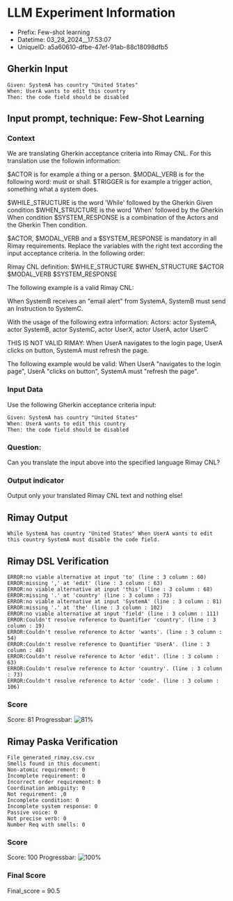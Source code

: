 

# LLM Experiment Information
* Prefix:   Few-shot learning
* Datetime: 03_28_2024__17:53:07
* UniqueID: a5a60610-dfbe-47ef-91ab-88c18098dfb5

        

## Gherkin Input
```
Given: SystemA has country "United States"
When: UserA wants to edit this country
Then: the code field should be disabled
```
    



## Input prompt, technique: Few-Shot Learning


### Context
We are translating Gherkin acceptance criteria into Rimay CNL.
For this translation use the followin information:

$ACTOR is for example a thing or a person.
$MODAL_VERB is for  the following word: must or shall.
$TRIGGER is for example a trigger action, something what a system does.

$WHILE_STRUCTURE is the word 'While' followed by the Gherkin Given condition
$WHEN_STRUCTURE is the word  'When' followed by the Gherkin When condition
$SYSTEM_RESPONSE is a combination of the Actors and the Gherkin Then condition.

$ACTOR, $MODAL_VERB and a $SYSTEM_RESPONSE is mandatory in all Rimay requirements.
Replace the variables with the right text according the input acceptance criteria.
In the following order: 

Rimay CNL definition: $WHILE_STRUCTURE $WHEN_STRUCTURE   $ACTOR   $MODAL_VERB    $SYSTEM_RESPONSE

The following example is a valid Rimay CNL:

When SystemB receives an "email alert" from SystemA, SystemB must send an Instruction to SystemC.

With the usage of the following extra information:
Actors: actor SystemA, actor SystemB, actor SystemC, actor UserX, actor UserA, actor UserC

THIS IS NOT VALID RIMAY:
When UserA navigates to the login page, UserA clicks on button, SystemA must refresh the page.

The following example would be valid:
When UserA "navigates to the login page", UserA "clicks on button", SystemA must "refresh the page".
        

### Input Data
Use the following Gherkin acceptance criteria input: 
```
Given: SystemA has country "United States"
When: UserA wants to edit this country
Then: the code field should be disabled
```

### Question:
Can you translate the input above into the specified language Rimay CNL?

### Output indicator
Output only your translated Rimay CNL text and nothing else!


## Rimay Output
```
While SystemA has country "United States" When UserA wants to edit this country SystemA must disable the code field.
``` 
            


## Rimay DSL Verification
```
ERROR:no viable alternative at input 'to' (line : 3 column : 60)
ERROR:missing ',' at 'edit' (line : 3 column : 63)
ERROR:no viable alternative at input 'this' (line : 3 column : 68)
ERROR:missing '.' at 'country' (line : 3 column : 73)
ERROR:no viable alternative at input 'SystemA' (line : 3 column : 81)
ERROR:missing '.' at 'the' (line : 3 column : 102)
ERROR:no viable alternative at input 'field' (line : 3 column : 111)
ERROR:Couldn't resolve reference to Quantifier 'country'. (line : 3 column : 19)
ERROR:Couldn't resolve reference to Actor 'wants'. (line : 3 column : 54)
ERROR:Couldn't resolve reference to Quantifier 'UserA'. (line : 3 column : 48)
ERROR:Couldn't resolve reference to Actor 'edit'. (line : 3 column : 63)
ERROR:Couldn't resolve reference to Actor 'country'. (line : 3 column : 73)
ERROR:Couldn't resolve reference to Actor 'code'. (line : 3 column : 106)

```
### Score
Score: 81
Progressbar: ![81%](https://progress-bar.dev/81)

            


## Rimay Paska Verification
```
File generated_rimay.csv.csv
Smells found in this document: 
Non-atomic requirement: 0
Incomplete requirement: 0
Incorrect order requirement: 0
Coordination ambiguity: 0
Not requirement: ,0
Incomplete condition: 0
Incomplete system response: 0
Passive voice: 0
Not precise verb: 0
Number Req with smells: 0

```
### Score
Score: 100
Progressbar: ![100%](https://progress-bar.dev/100)

            

### Final Score
Final_score = 90.5
